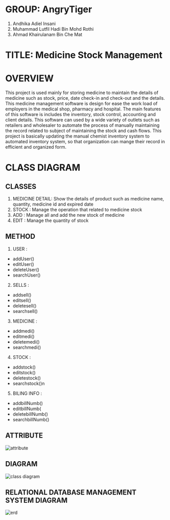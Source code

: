# __GROUP:__ AngryTiger
1.	Andhika Adiel Insani
2.	Muhammad Lutfil Hadi Bin Mohd Rothi
3.	Ahmad Khairulanam Bin Che Mat

# __TITLE:__ Medicine Stock Management 

# OVERVIEW
This project is used mainly for storing medicine to maintain the details of medicine such as stock, price, date check-in and check-out and the details. This medicine management software is design for ease the work load of employers in the medical shop, pharmacy and hospital. The main features of this software is includes the inventory, stock control, accounting and client details. This software can used by a wide variety of outlets such as retailers and wholesaler to automate the process of manually maintaining the record related to subject of maintaining the stock and cash flows. This project is basically updating the manual chemist inventory system to automated inventory system, so that organization can mange their record in efficient and organized form.
# CLASS DIAGRAM
## CLASSES
1.  MEDICINE DETAIL: Show the details of product such as medicine name, quantity, medicine id and expired date
2.  STOCK : Manage the operation that related to medicine stock
3.  ADD  : Manage all and add the new stock of medicine
3.  EDIT : Manage the quantity of stock
## METHOD
1.  USER :
 * addUser()
 * editUser()
 * deleteUser()
 * searchUser()
2.  SELLS : 
 * addsell()
 * editsell()
 * deletesell()
 * searchsell()
3.  MEDICINE  :
 * addmedi()
 * editmedi()
 * deletemedi()
 * searchmedi()
4.  STOCK : 
 * addstock()
 * editstock()
 * deletestock()
 * searchstock()n
5.  BILING INFO :
 * addbillNumb()
 * editbillNumb(
 * deletebillNumb()
 * searchbillNumb()
## ATTRIBUTE
![attribute](https://drive.google.com/uc?export=view&id=1O-8RFe9mA8jzpxa-82pKVZRUSOK9Z0AC)

## DIAGRAM
![class diagram](https://drive.google.com/uc?export=view&id=1KlX1Qv8ARl_-0TsGYeBBBQqAu7HDDc7a)

## RELATIONAL DATABASE MANAGEMENT SYSTEM DIAGRAM
![erd](https://drive.google.com/uc?export=view&id=1aVqEb1TM9lIaH2H3EbeC6PYaCmTJ9bzU)



